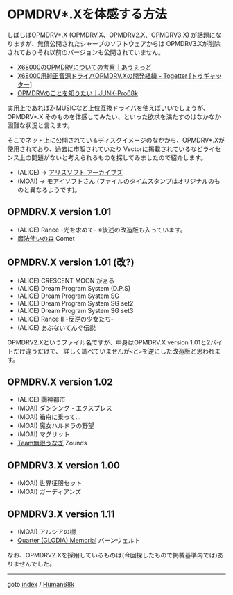 # OPMDRV*.Xを体感する方法

しばしばOPMDRV*.X (OPMDRV.X、OPMDRV2.X、OPMDRV3.X) が話題になりますが、無償公開されたシャープのソフトウェアからは
OPMDRV3.Xが削除されておりそれ以前のバージョンも公開されていません。

* [X68000のOPMDRVについての考察｜あうぇっど](https://note.com/nankin68000/n/nba5591db6737)
* [X68000用純正音源ドライバOPMDRV.Xの開発経緯 - Togetter [トゥギャッター]](https://togetter.com/li/2305002)
* [OPMDRVのことを知りたい｜JUNK-Pro68k](https://note.com/junk_pro68k/n/nb778276db88c)

実用上であればZ-MUSICなど上位互換ドライバを使えばいいでしょうが、OPMDRV*.X
そのものを体感してみたい、といった欲求を満たすのはなかなか困難な状況と言えます。

そこでネット上に公開されているディスクイメージのなかから、OPMDRV*.Xが使用されており、過去に市販されていたり
Vectorに掲載されているなどライセンス上の問題がないと考えられるものを探してみましたので紹介します。

* (ALICE) → [アリスソフト アーカイブズ](http://retropc.net/alice/)
* (MOAI) → [モアイソフト](https://www.vector.co.jp/vpack/browse/person/an031290.html)さん
  (ファイルのタイムスタンプはオリジナルのものと異なるようです)。


## OPMDRV.X version 1.01
* (ALICE) Rance -光を求めて-  ※後述の改造版も入っています。
* [魔法使いの森](https://www.wizforest.com/) Comet

## OPMDRV.X version 1.01 (改?)
* (ALICE) CRESCENT MOON がぁる
* (ALICE) Dream Program System (D.P.S)
* (ALICE) Dream Program System SG
* (ALICE) Dream Program System SG set2
* (ALICE) Dream Program System SG set3
* (ALICE) Rance II -反逆の少女たち-
* (ALICE) あぶないてんぐ伝説

OPMDRV2.Xというファイル名ですが、中身はOPMDRV.X version 1.01と2バイトだけ違うだけで、
詳しく調べていませんが<code>&lt;</code>と<code>&gt;</code>を逆にした改造版と思われます。

## OPMDRV.X version 1.02
* (ALICE) 闘神都市
* (MOAI) ダンシング・エクスプレス
* (MOAI) 箱舟に乗って…
* (MOAI) 魔女ハルドラの野望
* (MOAI) マグリット
* [Team無限うなぎ](http://www.mugenunagi.com/) Zounds

## OPMDRV3.X version 1.00
* (MOAI) 世界征服セット
* (MOAI) ガーディアンズ

## OPMDRV3.X version 1.11
* (MOAI) アルシアの樹
* [Quarter (GLODIA) Memorial](https://www.quarter-dev.info/) バーンウェルト

なお、OPMDRV2.Xを採用しているものは(今回探したもので掲載基準内では)ありませんでした。

----
goto [index](../README.md) / [Human68k](./README.md)

